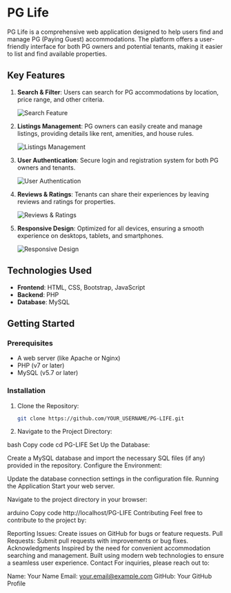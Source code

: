 # PG Life

PG Life is a comprehensive web application designed to help users find and manage PG (Paying Guest) accommodations. The platform offers a user-friendly interface for both PG owners and potential tenants, making it easier to list and find available properties.

## Key Features

1. **Search & Filter**: Users can search for PG accommodations by location, price range, and other criteria.

   ![Search Feature](URL_TO_SEARCH_FEATURE_SCREENSHOT)

2. **Listings Management**: PG owners can easily create and manage listings, providing details like rent, amenities, and house rules.

   ![Listings Management](URL_TO_LISTINGS_MANAGEMENT_SCREENSHOT)

3. **User Authentication**: Secure login and registration system for both PG owners and tenants.

   ![User Authentication](URL_TO_USER_AUTHENTICATION_SCREENSHOT)

4. **Reviews & Ratings**: Tenants can share their experiences by leaving reviews and ratings for properties.

   ![Reviews & Ratings](URL_TO_REVIEWS_SCREENSHOT)

5. **Responsive Design**: Optimized for all devices, ensuring a smooth experience on desktops, tablets, and smartphones.

   ![Responsive Design](URL_TO_RESPONSIVE_DESIGN_SCREENSHOT)

## Technologies Used

- **Frontend**: HTML, CSS, Bootstrap, JavaScript
- **Backend**: PHP
- **Database**: MySQL

## Getting Started

### Prerequisites

- A web server (like Apache or Nginx)
- PHP (v7 or later)
- MySQL (v5.7 or later)

### Installation

1. Clone the Repository:

   ```bash
   git clone https://github.com/YOUR_USERNAME/PG-LIFE.git

2. Navigate to the Project Directory:

bash
Copy code
cd PG-LIFE
Set Up the Database:

Create a MySQL database and import the necessary SQL files (if any) provided in the repository.
Configure the Environment:

Update the database connection settings in the configuration file.
Running the Application
Start your web server.

Navigate to the project directory in your browser:

arduino
Copy code
http://localhost/PG-LIFE
Contributing
Feel free to contribute to the project by:

Reporting Issues: Create issues on GitHub for bugs or feature requests.
Pull Requests: Submit pull requests with improvements or bug fixes.
Acknowledgments
Inspired by the need for convenient accommodation searching and management.
Built using modern web technologies to ensure a seamless user experience.
Contact
For inquiries, please reach out to:

Name: Your Name
Email: your.email@example.com
GitHub: Your GitHub Profile

